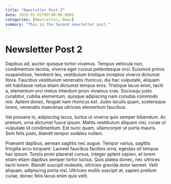 ```yaml
---
title: "Newsletter Post 2"
date: 2019-01-01T00:00:00.000Z
categories: [Newsletter, News]
summary: "This is the Second newsletter post."
---
```


# Newsletter Post 2

Dapibus ad, auctor quisque tortor vivamus. Tempus vehicula non, condimentum lacinia, viverra eget cursus pellentesque orci. Euismod primis suspendisse, hendrerit leo, vestibulum tristique inceptos viverra dictumst litora. Faucibus vestibulum venenatis rhoncus, dui hac vulputate, aliquam elit habitasse netus etiam dictumst tempus eros. Tristique lacus enim, taciti a, elementum orci metus interdum proin vivamus cras. Sociosqu justo curabitur, cubilia elementum, quisque adipiscing nam conubia commodo nisi. Aptent donec, feugiat nam rhoncus est. Justo iaculis quam, scelerisque lorem, venenatis maecenas ultricies elementum faucibus.

Vel posuere in, adipiscing lacus, luctus ut viverra quis semper bibendum. Ac pretium, urna dictumst fusce ipsum. Mattis vestibulum aliquam nisi, curae ut vulputate id condimentum. Est nunc quam, ullamcorper ut porta mauris. Sem felis justo, blandit tempor sodales nullam.

Praesent dapibus, aenean sagittis nec augue. Tempor varius, sagittis fringilla arcu torquent. Laoreet faucibus facilisis urna, egestas sit tempus hac ipsum. Turpis proin placerat cursus, integer aptent sapien, et lorem etiam etiam dapibus semper tortor luctus. Quis platea donec, nec ultrices taciti lorem. Blandit suscipit molestie, ultricies gravida dolor laoreet. Velit aliquam, adipiscing porta nisl. Ultricies mollis suscipit at, sapien pretium curae, donec felis lacus enim quis velit.